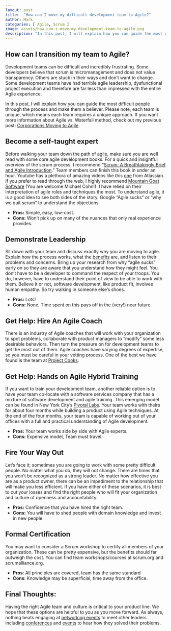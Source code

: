 ```yaml
---
layout: post
title:  "How can I move my difficult development team to Agile?"
author: Mark
categories: [ Agile, Scrum ]
image: assets/how-can-i-move-my-development-team-to-agile.png
description: "In this post, I will explain how you can guide the most difficult people through the process and make them a believer."
---
```


## How can I transition my team to Agile?

Development teams can be difficult and incredibly frustrating. Some developers believe that scrum is micromanagement and does not value transparency. Others are stuck in their ways and don’t want to change. Some development teams have had terrible agile leadership, dysfunctional project execution and therefore are far less than impressed with the entire Agile experience.

In this post, I will explain how you can guide the most difficult people through the process and make them a believer. Please note, each team is unique, which means each team requires a unique approach. If you want more information about Agile vs. Waterfall method, check out my previous post:  [Corporations Moving to Agile](https://www.jirajedi.com/corporations-going-agile/).

## Become a self-taught expert

Before walking your team down the path of agile, make sure you are well read with some core agile development books. For a quick and insightful overview of the scrum process, I recommend “[Scrum: A Breathtakingly Brief and Agile Introduction](https://www.agilelearninglabs.com/resources/scrum-introduction/).” Team members can finish this book in under an hour. Youtube has a plethora of amazing videos like this [one](https://www.youtube.com/watch?v=NrHpXvDXVrw#t=4m15s) from Atlassian. If you prefer to read through the web, I highly recommend [Mountain Goat Software](https://www.mountaingoatsoftware.com/agile/scrum) (You are welcome Michael Cohn!). I have relied on their interpretation of agile roles and techniques the most. To understand agile, it is a good idea to see both sides of the story. Google “Agile sucks” or “why we quit scrum” to understand the objections.

-   **Pros:** Simple, easy, low-cost.
-   **Cons:** Won’t pick up on many of the nuances that only real experience provides.

## Demonstrate Leadership

Sit down with your team and discuss exactly why you are moving to agile. Explain how the process works, what the  [benefits](https://apiumhub.com/tech-blog-barcelona/benefits-of-agile-project-management/)  are, and listen to their problems and concerns. Bring up your research from why “agile sucks” early on so they are aware that you understand how they might feel. You don’t have to be a developer to command the respect of your troops. You do, however, have to understand their point of view to be able to work with them. Believe it or not, software development, like product fit, involves human empathy. So try walking in someone else’s shoes.

-   **Pros:** Lots!
-   **Cons:** None. Time spent on this pays off in the (very!) near future.

## Get Help: Hire An Agile Coach

There is an industry of Agile coaches that will work with your organization to spot problems, collaborate with product managers to “modify” some less desirable behaviors. Then turn the pressure on for development teams to get the most out of them. Agile coaches have varying degrees of expertise, so you must be careful in your vetting process. One of the best we have found is the team at [Project Cooks](https://www.projectcooks.com/our-team/linda-cook-baltimore-md/).

## Get Help: Hands on Agile Hybrid Training

If you want to train your development team, another reliable option is to have your team co-locate with a software services company that has a mixture of software development and agile training. This emerging model can be found in New York City’s [Pivotal Labs](https://pivotal.io/labs). Your team works with theirs for about four months while building a product using Agile techniques. At the end of the four months, your team is capable of working out of your offices with a full and practical understanding of Agile development.

-   **Pros:** Your team works side by side with Agile experts.
-   **Cons:** Expensive model, Team must travel.

## Fire Your Way Out

Let’s face it; sometimes you are going to work with some pretty difficult people. No matter what you do, they will not change. There are times that you won’t be recognized as a strong leader. No matter how effective you are as a product owner, there can be an impediment to the relationship that will make you less efficient. If you have either of these scenarios, it is best to cut your losses and find the right people who will fit your organization and culture of openness and accountability.

-   **Pros:** Confidence that you have hired the right team.
-   **Cons:** You will have to shed people with domain knowledge and invest in new people.

## Formal Certification

You may want to consider a Scrum workshop to certify all members of your organization. These can be pretty expensive, but the benefits should far outweigh the cost. You can find team workshops/courses at scrum.org and scrumalliance.org. 

-   **Pros**: All principles are covered, team has the same standard
-   **Cons**: Knowledge may be superficial, time away from the office.

## Final Thoughts:

Having the right Agile team and culture is critical to your product line. We hope that these options are helpful to you as you move forward. As always, nothing beats engaging at [networking events](https://www.meetup.com/find/?allMeetups=false&keywords=agile&radius=Infinity&userFreeform=Baltimore%2C+MD&mcId=z21230&mcName=Baltimore%2C+MD&sort=recommended&eventFilter=mysugg) to meet other leaders including [conferences](https://www.agilealliance.org/events/) and [events](https://www.scrumalliance.org/courses-events/events) to hear how they solved their problems.
